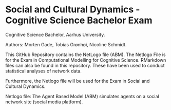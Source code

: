 # Social and Cultural Dynamics - Cognitive Science Bachelor Exam 
Cognitive Science Bachelor, Aarhus University.

Authors: Morten Gade, Tobias Grønhøi, Nicoline Schmidt. 

This GitHub Repository contains the NetLogo file (ABM). The Netlogo File is for the Exam in Computational Modelling for Cognitive Science. RMarkdown files can also be found in this repository. These have been used to conduct statistical analyses of network data. 

Furthermore, the Netlogo file will be used for the Exam in Social and Cultural Dynamics. 
 
Netlogo file: The Agent Based Model (ABM) simulates agents on a social network site (social media platform). 


